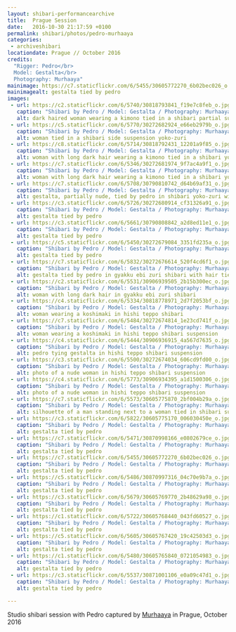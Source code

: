 ```yaml
---
layout: shibari-performancearchive
title:  Prague Session
date:   2016-10-30 21:17:59 +0100
permalink: shibari/photos/pedro-murhaaya
categories:
 - archiveshibari
locationdate: Prague // October 2016
credits:
  "Rigger: Pedro</br>
  Model: Gestalta</br>
  Photography: Murhaaya"
mainimage: https://c7.staticflickr.com/6/5455/30605772270_6b02bec026_o.jpg
mainimagealt: gestalta tied by pedro
images:
 - url: https://c2.staticflickr.com/6/5740/30818793841_f19e7c8feb_o.jpg
   caption: "Shibari by Pedro / Model: Gestalta / Photography: Murhaaya"
   alt: dark haired woman wearing a kimono tied in a shibari partial suspension
 - url: https://c5.staticflickr.com/6/5770/30272682924_e66eb2979b_o.jpg
   caption: "Shibari by Pedro / Model: Gestalta / Photography: Murhaaya"
   alt: woman tied in a shibari side suspension yoko-zuri
 - url: https://c8.staticflickr.com/6/5714/30818792431_12201a9f85_o.jpg
   caption: "Shibari by Pedro / Model: Gestalta / Photography: Murhaaya"
   alt: woman with long dark hair wearing a kimono tied in a shibari yoko-zuri
 - url: https://c7.staticflickr.com/6/5346/30272681974_9f7ac4a9f1_o.jpg
   caption: "Shibari by Pedro / Model: Gestalta / Photography: Murhaaya"
   alt: woman with long dark hair wearing a kimono tied in a shibari yoko-zuri side suspension
 - url: https://c7.staticflickr.com/6/5708/30790810742_d64b69af31_o.jpg
   caption: "Shibari by Pedro / Model: Gestalta / Photography: Murhaaya"
   alt: gestalta, partially nude, tied by pedro in shibari yoko-zuri with hair tie
 - url: https://c3.staticflickr.com/6/5726/30272680914_cf31326a91_o.jpg
   caption: "Shibari by Pedro / Model: Gestalta / Photography: Murhaaya"
   alt: gestalta tied by pedro
 - url: https://c3.staticflickr.com/6/5661/30790808842_a2d8ed11e1_o.jpg
   caption: "Shibari by Pedro / Model: Gestalta / Photography: Murhaaya"
   alt: gestalta tied by pedro
 - url: https://c5.staticflickr.com/6/5450/30272679084_3351fd235a_o.jpg
   caption: "Shibari by Pedro / Model: Gestalta / Photography: Murhaaya"
   alt: gestalta tied by pedro
 - url: https://c7.staticflickr.com/6/5832/30272676614_520f4cd6f1_o.jpg
   caption: "Shibari by Pedro / Model: Gestalta / Photography: Murhaaya"
   alt: gestalta tied by pedro in gyakku ebi zuri shibari with hair tie
 - url: https://c2.staticflickr.com/6/5531/30906939505_2b15b300ec_o.jpg
   caption: "Shibari by Pedro / Model: Gestalta / Photography: Murhaaya"
   alt: woman with long dark hair in gyakku ebi zuri shibari
 - url: https://c4.staticflickr.com/6/5334/30818778971_2d7f2053bf_o.jpg
   caption: "Shibari by Pedro / Model: Gestalta / Photography: Murhaaya"
   alt: woman wearing a koshimaki in hishi teppo shibari
 - url: https://c7.staticflickr.com/6/5484/30272674814_1e23cd741f_o.jpg
   caption: "Shibari by Pedro / Model: Gestalta / Photography: Murhaaya"
   alt: woman wearing a koshimaki in hishi teppo shibari suspension
 - url: https://c4.staticflickr.com/6/5444/30906936915_4a567d7635_o.jpg
   caption: "Shibari by Pedro / Model: Gestalta / Photography: Murhaaya"
   alt: pedro tying gestalta in hishi teppo shibari suspension
 - url: https://c3.staticflickr.com/6/5500/30272674034_606cd9fd00_o.jpg
   caption: "Shibari by Pedro / Model: Gestalta / Photography: Murhaaya"
   alt: photo of a nude woman in hishi teppo shibari suspension
 - url: https://c4.staticflickr.com/6/5773/30906934395_a1d1500306_o.jpg
   caption: "Shibari by Pedro / Model: Gestalta / Photography: Murhaaya"
   alt: photo of a nude woman in hishi teppo shibari suspension
 - url: https://c7.staticflickr.com/6/5573/30605775870_2bf004b29a_o.jpg
   caption: "Shibari by Pedro / Model: Gestalta / Photography: Murhaaya"
   alt: silhouette of a man standing next to a woman tied in shibari suspension
 - url: https://c3.staticflickr.com/6/5822/30605775170_006030450e_o.jpg
   caption: "Shibari by Pedro / Model: Gestalta / Photography: Murhaaya"
   alt: gestalta tied by pedro
 - url: https://c7.staticflickr.com/6/5471/30870998166_e0802679ce_o.jpg
   caption: "Shibari by Pedro / Model: Gestalta / Photography: Murhaaya"
   alt: gestalta tied by pedro
 - url: https://c7.staticflickr.com/6/5455/30605772270_6b02bec026_o.jpg
   caption: "Shibari by Pedro / Model: Gestalta / Photography: Murhaaya"
   alt: gestalta tied by pedro
 - url: https://c5.staticflickr.com/6/5486/30870997316_04c70e9b7a_o.jpg
   caption: "Shibari by Pedro / Model: Gestalta / Photography: Murhaaya"
   alt: gestalta tied by pedro
 - url: https://c3.staticflickr.com/6/5679/30605769770_2b48629a98_o.jpg
   caption: "Shibari by Pedro / Model: Gestalta / Photography: Murhaaya"
   alt: gestalta tied by pedro
 - url: https://c1.staticflickr.com/6/5722/30605768440_043fd60527_o.jpg
   caption: "Shibari by Pedro / Model: Gestalta / Photography: Murhaaya"
   alt: gestalta tied by pedro
 - url: https://c5.staticflickr.com/6/5605/30605767420_19c42503d3_o.jpg
   caption: "Shibari by Pedro / Model: Gestalta / Photography: Murhaaya"
   alt: gestalta tied by pedro
 - url: https://c1.staticflickr.com/6/5480/30605765840_0721054983_o.jpg
   caption: "Shibari by Pedro / Model: Gestalta / Photography: Murhaaya"
   alt: gestalta tied by pedro
 - url: https://c3.staticflickr.com/6/5537/30871001106_e0a09c47d1_o.jpg
   caption: "Shibari by Pedro / Model: Gestalta / Photography: Murhaaya"
   alt: gestalta tied by pedro

---
```

Studio shibari session with Pedro captured by <a href="http://www.murhaaya.com" target="_blank_">Murhaaya</a> in Prague, October 2016
